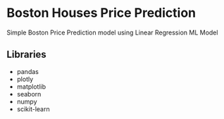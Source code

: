 # Boston Houses Price Prediction 

Simple Boston Price Prediction model using Linear Regression ML Model



## Libraries

- pandas
- plotly
- matplotlib
- seaborn
- numpy
- scikit-learn


